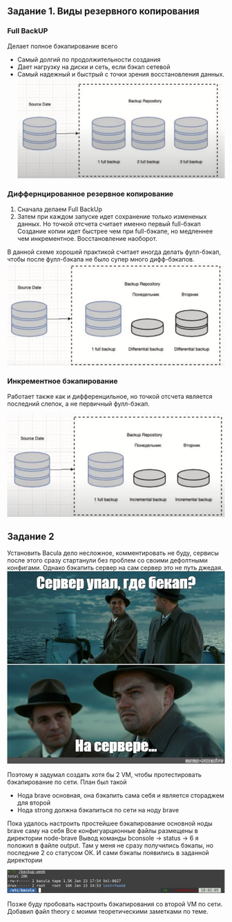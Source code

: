 ## Задание 1. Виды резервного копирования
### Full BackUP
Делает полное бэкапирование всего
- Самый долгий по продолжительности создания
- Дает нагрузку на диски и сеть, если бэкап сетевой
- Самый надежный и быстрый с точки зрения восстановления данных. 
![full-backup](https://github.com/RSafin12/Screenshots/blob/main/full_backup.png)

### Диффернцированное резервное копирование
1. Сначала делаем Full BackUp
2. Затем при каждом запуске идет сохранение только измененых данных. Но точкой отсчета считает именно первый full-бэкап
Создание копии идет быстрее чем при full-бэкапе, но медленнее чем инкрементное. Восстановление наоборот. 

В данной схеме хорошей практикой считает иногда делать фулл-бэкап, чтобы после фулл-бэкапа не было супер много дифф-бэкапов. 
![diff-backup](https://github.com/RSafin12/Screenshots/blob/main/diff_backup.png)

### Инкрементное бэкапирование 
Работает также как и дифференцильное, но точкой отсчета является последний слепок, а не первичный фулл-бэкап. 

![inc-backup](https://github.com/RSafin12/Screenshots/blob/main/inc_backup.png)

## Задание 2 
Установить Bacula дело несложное, комментировать не буду, сервисы после этого сразу стартанули без проблем со своими дефолтными конфигами. 
Однако бэкапить сервер на сам сервер это не путь джедая. 
![mem](https://github.com/RSafin12/Screenshots/blob/main/mem.png)

Поэтому я задумал создать хотя бы 2 VM, чтобы протестировать бэкапирование по сети. План был такой
- Нода brave основная, она бэкапить сама себя и является стораджем для второй
- Нода strong должна бэкапиться по сети на ноду brave

Пока удалось настроить простейшее бэкапирование основной ноды brave саму на себя
Все конфигуарционные файлы размещены в директории node-brave
Вывод команды bconsole -> status -> 6 я положил в файле output. Там у меня не сразу получились бэкапы, но последние 2 со статусом ОК. И сами бэкапы появились в заданной директории

![result](https://github.com/RSafin12/Screenshots/blob/main/result_backup.png)


Позже буду пробовать настроить бэкапирования со второй VM по сети. 
Добавил файл theory с моими теоретическими заметками по теме.
